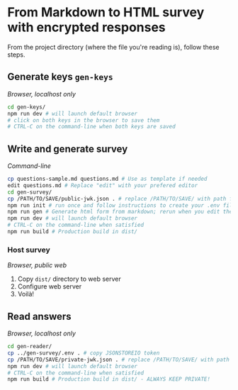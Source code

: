 # From Markdown to HTML survey with encrypted responses

From the project directory (where the file you're reading is), follow these steps.

## Generate keys `gen-keys`

_Browser, localhost only_

```sh
cd gen-keys/
npm run dev # will launch default browser
# click on both keys in the browser to save them
# CTRL-C on the command-line when both keys are saved
```

## Write and generate survey

_Command-line_

```sh
cp questions-sample.md questions.md # Use as template if needed
edit questions.md # Replace "edit" with your prefered editor
cd gen-survey/
cp /PATH/TO/SAVE/public-jwk.json . # replace /PATH/TO/SAVE/ with path from `Generate keys` step
npm run init # run once and follow instructions to create your .env file
npm run gen # Generate html form from markdown; rerun when you edit the markdown
npm run dev # will launch default browser
# CTRL-C on the command-line when satisfied
npm run build # Production build in dist/
```

### Host survey

_Browser, public web_

1. Copy `dist/` directory to web server
1. Configure web server
1. Voilà!

## Read answers

_Browser, localhost only_

```sh
cd gen-reader/
cp ../gen-survey/.env . # copy JSONSTOREIO token
cp /PATH/TO/SAVE/private-jwk.json . # replace /PATH/TO/SAVE/ with path from `Generate keys` step
npm run dev # will launch default browser
# CTRL-C on the command-line when satisfied
npm run build # Production build in dist/ - ALWAYS KEEP PRIVATE!
```

